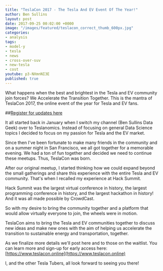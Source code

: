 ```yaml
---
title: "TeslaCon 2017 - The Tesla And EV Event Of The Year!"
author: Ben Sullins
layout: post
date: 2017-09-25 00:02:00 +0000
image: "/images/featured/teslacon_correct_thumb_600px.jpg"
categories:
- analysis
tags:
- model-y
- tesla
- news
- cross-over-suv
- new-tesla
- cost
youtube: p3-NXmnNI3E
published: true
---
```

What happens when the best and brightest in the Tesla and EV community join forces? We Accelerate the Transition Together. This is the mantra of TeslaCon 2017, the online event of the year for Tesla and EV fans.

##[Register for updates here](https://www.teslacon.online)

It all started back in January when I switch my channel (Ben Sullins Data Geek) over to Teslanomics. Instead of focusing on general Data Science topics I decided to focus on my passion for Tesla and the EV market.

Since then I've been fortunate to make many friends in the community and on a summer night in San Francisco, we all got together for a memorable evening. We had a ton of fun together and decided we need to continue these meetups. Thus, TeslaCon was born.

After our original meetup, I started thinking how we could expand beyond the small gatherings and share this experience with the entire Tesla and EV community. That's when I recalled my experience at Hack Summit.

Hack Summit was the largest virtual conference in history, the largest programming conference in history, and the largest hackathon in history! And it was all made possible by CrowdCast.

So with my desire to bring the community together and a platform that would allow virtually everyone to join, the wheels were in motion.

TeslaCon aims to bring the Tesla and EV communities together to discuss new ideas and make new ones with the aim of helping us accelerate the transition to sustainable energy and transportation, together.

As we finalize more details we'll post here and to those on the waitlist. You can learn more and sign-up for early access here: [https://www.teslacon.online](https://www.teslacon.online)

I, and the other Tesla Tubers, all look forward to seeing you there!
